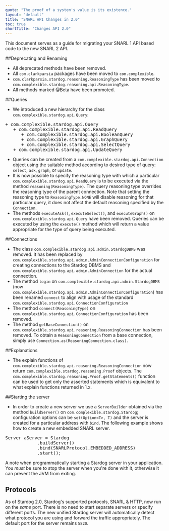 ```yaml
---
quote: "The proof of a system's value is its existence."
layout: "default"
title: "SNARL API Changes in 2.0"
toc: true
shortTitle: "Changes API 2.0"
---
```


This document serves as a guide for migrating your SNARL 1 API based code to the new SNARL 2 API. 

##Deprecating and Renaming
* All deprecated methods have been removed.
* All `com.clarkparsia` packages have been moved to `com.complexible`.
* `com.clarkparsia.stardog.reasoning.ReasoningType` has been moved to `com.complexible.stardog.reasoning.api.ReasoningType`.
* All methods marked @Beta have been promoted.

##Queries
* We introduced a new hierarchy for the class `com.complexible.stardog.api.Query`:

<pre>
+ com.complexible.stardog.api.Query
   + com.complexible.stardog.api.ReadQuery
      + com.complexible.stardog.api.BooleanQuery
      + com.complexible.stardog.api.GraphQuery
      + com.complexible.stardog.api.SelectQuery
   + com.complexible.stardog.api.UpdateQuery
</pre>

* Queries can be created from a `com.complexible.stardog.api.Connection` object using the suitable method according to desired type of query: `select`, `ask`, `graph`, or `update`.
* It is now possible to specify the reasoning type with which a particular `com.complexible.stardog.api.ReadQuery` is to be executed via the method `reasoning(ReasoningType)`. The query reasoning type overrides the reasoning type of the parent connection. Note that setting the reasoning type to `ReasoningType.NONE` will disable reasoning for that particular query, it does not affect the default reasoning specified by the `Connection`.
* The methods `executeAsk()`, `executeSelect()`, and `executeGraph()` on `com.complexible.stardog.api.Query` have been removed. Queries can be executed by using the `execute()` method which will return a value appropriate for the type of query being executed.

##Connections
* The class `com.complexible.stardog.api.admin.StardogDBMS` was removed.  It has been replaced by `com.complexible.stardog.api.admin.AdminConnectionConfiguration` for creating connections to the Stardog DBMS and `com.complexible.stardog.api.admin.AdminConnection` for the actual connection.
* The method `login` on `com.complexible.stardog.api.admin.StardogDBMS` (now `com.complexible.stardog.api.admin.AdminConnectionConfiguration`) has been renamed `connect` to align with usage of the standard `com.complexible.stardog.api.ConnectionConfiguration`
* The method `connect(ReasoningType)` on `com.complexible.stardog.api.ConnectionConfiguration` has been removed.
* The method `getBaseConnection()` on `com.complexible.stardog.api.reasoning.ReasoningConnection` has been removed.  To obtain a `ReasoningConnection` from a base connection, simply use `Connection.as(ReasoningConnection.class)`.

##Explanations
* The explain functions of `com.complexible.stardog.api.reasoning.ReasoningConnection` now return `com.complexible.stardog.reasoning.Proof` objects. The `com.complexible.stardog.reasoning.Proof.getStatements()` function can be used to get only the asserted statements which is equivalent to what explain functions returned in 1.x.

##Starting the server
* In order to create a new server we use a `ServerBuilder` obtained via the method `buildServer()` on `com.complexible.stardog.Stardog`; configuration options can be `set(Option<T>, T)` and the server is created for a particular address with `bind`. The following example shows how to create a new embedded SNARL server.
<pre>
Server aServer = Stardog
            .buildServer()
            .bind(SNARLProtocol.EMBEDDED_ADDRESS)
            .start();
</pre>

A note when programmatically starting a Stardog server in your application.  You *must* be sure to stop the server when you're done with it, otherwise it can prevent the JVM from exiting.

## Protocols

As of Stardog 2.0, Stardog's supported protocols, SNARL & HTTP, now run on the *same* port.  There is no need to start separate servers or specify different ports.  The new unified Stardog server will automatically detect what protocol you are using and forward the traffic appropriately.  The default port for the server remains `5820`. 
